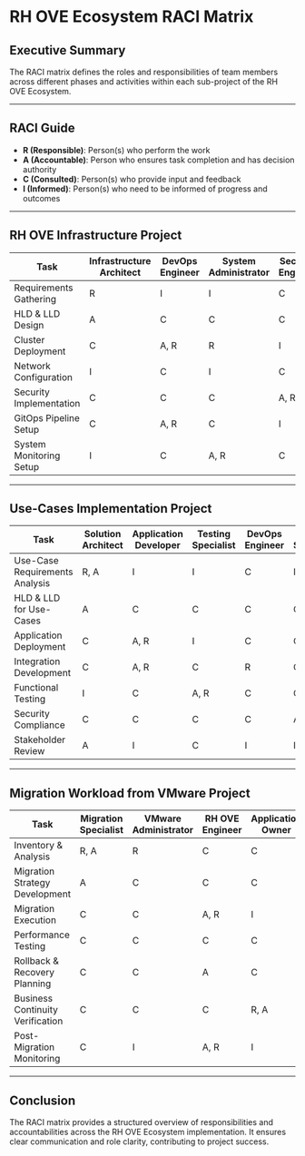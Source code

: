 # RH OVE Ecosystem RACI Matrix

## Executive Summary
The RACI matrix defines the roles and responsibilities of team members across different phases and activities within each sub-project of the RH OVE Ecosystem. 

---

## RACI Guide
- **R (Responsible)**: Person(s) who perform the work
- **A (Accountable)**: Person who ensures task completion and has decision authority
- **C (Consulted)**: Person(s) who provide input and feedback
- **I (Informed)**: Person(s) who need to be informed of progress and outcomes

---

## RH OVE Infrastructure Project

| Task                           | Infrastructure Architect | DevOps Engineer | System Administrator | Security Engineer | Network Engineer |
|--------------------------------|--------------------------|-----------------|----------------------|-------------------|-----------------|
| Requirements Gathering         | R                        | I               | I                    | C                 | C               |
| HLD & LLD Design               | A                        | C               | C                    | C                 | C               |
| Cluster Deployment             | C                        | A, R            | R                    | I                 | C               |
| Network Configuration          | I                        | C               | I                    | C                 | A, R            |
| Security Implementation        | C                        | C               | C                    | A, R              | I               |
| GitOps Pipeline Setup          | C                        | A, R            | C                    | I                 | I               |
| System Monitoring Setup        | I                        | C               | A, R                 | C                 | C               |

---

## Use-Cases Implementation Project

| Task                           | Solution Architect | Application Developer | Testing Specialist | DevOps Engineer | Security Specialist | Business Analyst |
|--------------------------------|--------------------|-----------------------|-------------------|----------------|--------------------|----------------|
| Use-Case Requirements Analysis | R, A               | I                     | I                 | C              | I                  | C              |
| HLD & LLD for Use-Cases        | A                  | C                     | C                 | C              | C                  | I              |
| Application Deployment         | C                  | A, R                  | I                 | C              | C                  | I              |
| Integration Development        | C                  | A, R                  | C                 | R              | C                  | I              |
| Functional Testing             | I                  | C                     | A, R              | C              | C                  | I              |
| Security Compliance            | C                  | C                     | C                 | C              | A, R               | I              |
| Stakeholder Review             | A                  | I                     | C                 | I              | I                  | R              |

---

## Migration Workload from VMware Project

| Task                             | Migration Specialist | VMware Administrator | RH OVE Engineer | Application Owner | Performance Engineer | Backup Administrator |
|----------------------------------|----------------------|----------------------|-----------------|-------------------|----------------------|---------------------|
| Inventory & Analysis             | R, A                 | R                    | C               | C                 | I                    | I                   |
| Migration Strategy Development   | A                    | C                    | C               | C                 | C                    | C                   |
| Migration Execution              | C                    | C                    | A, R            | I                 | C                    | C                   |
| Performance Testing              | C                    | C                    | C               | C                 | A, R                 | I                   |
| Rollback & Recovery Planning     | C                    | C                    | A               | C                 | C                    | R                   |
| Business Continuity Verification | C                    | C                    | C               | R, A              | C                    | I                   |
| Post-Migration Monitoring        | C                    | I                    | A, R            | I                 | C                    | C                   |

---

## Conclusion
The RACI matrix provides a structured overview of responsibilities and accountabilities across the RH OVE Ecosystem implementation. It ensures clear communication and role clarity, contributing to project success.
